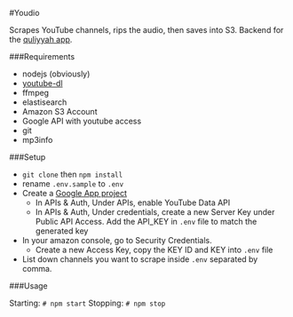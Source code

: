 #Youdio

Scrapes YouTube channels, rips the audio, then saves into S3. Backend for the [quliyyah app](http://quliyyah.com).

###Requirements

- nodejs (obviously)
- [youtube-dl](http://rg3.github.io/youtube-dl/)
- ffmpeg
- elastisearch
- Amazon S3 Account
- Google API with youtube access
- git
- mp3info

###Setup

- `git clone` then `npm install`
- rename `.env.sample` to `.env`
- Create a [Google App project](https://console.developers.google.com/project)
    - In APIs & Auth, Under APIs, enable YouTube Data API
    - In APIs & Auth, Under credentials, create a new Server Key under Public API Access. Add the API_KEY in `.env` file to match the generated key
- In your amazon console, go to Security Credentials.
    - Create a new Access Key, copy the KEY ID and KEY into `.env` file
- List down channels you want to scrape inside `.env` separated by comma.

###Usage

Starting: `# npm start`
Stopping: `# npm stop`